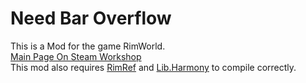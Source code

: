 # Need Bar Overflow  
This is a Mod for the game RimWorld.  
[Main Page On Steam Workshop](https://steamcommunity.com/sharedfiles/filedetails/?id=2566316158)  
This mod also requires [RimRef](https://www.nuget.org/packages/Krafs.Rimworld.Ref) and [Lib.Harmony](https://www.nuget.org/packages/Lib.Harmony) to compile correctly.  
